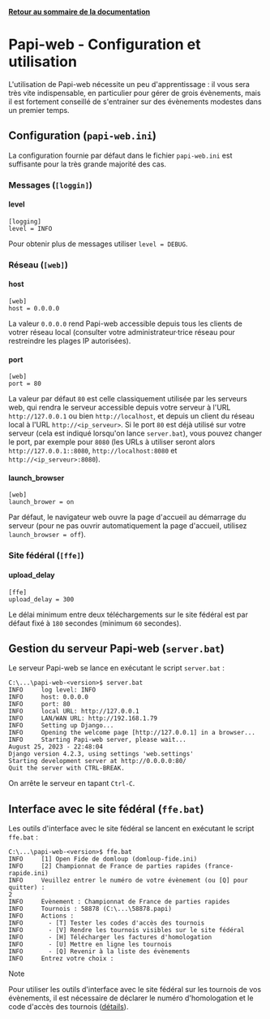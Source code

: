 **[Retour au sommaire de la documentation](../README.md)**

# Papi-web - Configuration et utilisation

L'utilisation de Papi-web nécessite un peu d'apprentissage : il vous sera très vite indispensable, en particulier pour gérer de grois évènements, mais il est fortement conseillé de s'entrainer sur des évènements modestes dans un premier temps.

## Configuration (`papi-web.ini`)
La configuration fournie par défaut dans le fichier `papi-web.ini` est suffisante pour la très grande majorité des cas.

### Messages (`[loggin]`)
#### level
```
[logging]
level = INFO
```
Pour obtenir plus de messages utiliser `level = DEBUG`.
### Réseau (`[web]`)
#### host
```
[web]
host = 0.0.0.0
```
La valeur `0.0.0.0` rend Papi-web accessible depuis tous les clients de votrer réseau local (consulter votre administrateur·trice réseau pour restreindre les plages IP autorisées).
#### port
```
[web]
port = 80
```
La valeur par défaut `80` est celle classiquement utilisée par les serveurs web, qui rendra le serveur accessible depuis votre serveur à l'URL `http://127.0.0.1` ou bien `http://localhost`, et depuis un client du réseau local à l'URL `http://<ip_serveur>`. Si le port `80` est déjà utilisé sur votre serveur (cela est indiqué lorsqu'on lance `server.bat`), vous pouvez changer le port, par exemple pour `8080` (les URLs à utiliser seront alors `http://127.0.0.1::8080`, `http://localhost:8080` et `http://<ip_serveur>:8080`).
#### launch_browser
```
[web]
launch_brower = on
```
Par défaut, le navigateur web ouvre la page d'accueil au démarrage du serveur (pour ne pas ouvrir automatiquement la page d'accueil, utilisez `launch_browser = off`).

### Site fédéral (`[ffe]`)
#### upload_delay
```
[ffe]
upload_delay = 300
```
Le délai minimum entre deux téléchargements sur le site fédéral est par défaut fixé à `180` secondes (minimum `60` secondes).

## Gestion du serveur Papi-web (`server.bat`)

Le serveur Papi-web se lance en exécutant le script `server.bat` :
```
C:\...\papi-web-<version>$ server.bat
INFO     log level: INFO
INFO     host: 0.0.0.0
INFO     port: 80
INFO     local URL: http://127.0.0.1
INFO     LAN/WAN URL: http://192.168.1.79
INFO     Setting up Django...
INFO     Opening the welcome page [http://127.0.0.1] in a browser...
INFO     Starting Papi-web server, please wait...
August 25, 2023 - 22:48:04
Django version 4.2.3, using settings 'web.settings'
Starting development server at http://0.0.0.0:80/
Quit the server with CTRL-BREAK.
```
On arrête le serveur en tapant `Ctrl-C`.

## Interface avec le site fédéral (`ffe.bat`)

Les outils d'interface avec le site fédéral se lancent en exécutant le script `ffe.bat` :
```
C:\...\papi-web-<version>$ ffe.bat
INFO     [1] Open Fide de domloup (domloup-fide.ini)
INFO     [2] Championnat de France de parties rapides (france-rapide.ini)
INFO     Veuillez entrer le numéro de votre évènement (ou [Q] pour quitter) :
2
INFO     Evènement : Championnat de France de parties rapides
INFO     Tournois : 58878 (C:\...\58878.papi)
INFO     Actions :
INFO       - [T] Tester les codes d'accès des tournois
INFO       - [V] Rendre les tournois visibles sur le site fédéral
INFO       - [H] Télécharger les factures d'homologation
INFO       - [U] Mettre en ligne les tournois
INFO       - [Q] Revenir à la liste des évènements
INFO     Entrez votre choix :
```
> [!NOTE]
> Pour utiliser les outils d'interface avec le site fédéral sur les tournois de vos évènements, il est nécessaire de déclarer le numéro d'homologation et le code d'accès des tournois ([détails](12-qualified.md)).

